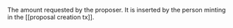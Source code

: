 The amount requested by the proposer. It is inserted by the person minting in the [[proposal creation tx]].